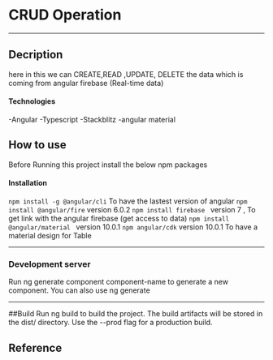 # CRUD Operation

---

## Decription 
 here in this we can  CREATE,READ ,UPDATE, DELETE the data which is coming from angular
 firebase (Real-time data)

####  Technologies

-Angular
-Typescript
-Stackblitz
-angular material 
## How to use 
Before Running this project install the below npm packages

#### Installation 
`npm install -g @angular/cli` 
To have the lastest version of angular 
 `npm install @angular/fire` version 6.0.2
 `npm install firebase ` version 7 ,
 To get link with the angular firebase (get access to data) 
 `npm install @angular/material ` version 10.0.1
 `npm angular/cdk` version 10.0.1 
  To have a material design for Table

---

### Development server
Run ng generate component component-name to generate a new component. 
You can also use ng generate

---

##Build
Run ng build to build the project. The build artifacts will be stored in the dist/ directory. 
Use the --prod flag for a production build.
## Reference

